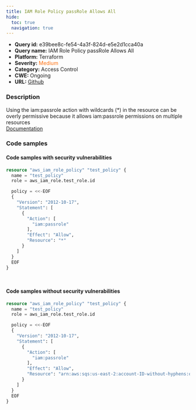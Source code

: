 ```yaml
---
title: IAM Role Policy passRole Allows All
hide:
  toc: true
  navigation: true
---
```


-   **Query id:** e39bee8c-fe54-4a3f-824d-e5e2d1cca40a
-   **Query name:** IAM Role Policy passRole Allows All
-   **Platform:** Terraform
-   **Severity:** <span style="color:#ff7213">Medium</span>
-   **Category:** Access Control
-   **CWE:** Ongoing
-   **URL:** [Github](https://github.com/DataDog/kics/tree/master/assets/queries/terraform/aws/iam_role_policy_passrole_allows_all)

### Description
Using the iam:passrole action with wildcards (*) in the resource can be overly permissive because it allows iam:passrole permissions on multiple resources<br>
[Documentation](https://docs.aws.amazon.com/IAM/latest/UserGuide/access-analyzer-reference-policy-checks.html#access-analyzer-reference-policy-checks-security-warning-pass-role-with-star-in-resource)

### Code samples
#### Code samples with security vulnerabilities
```tf title="Positive test num. 1 - tf file" hl_lines="5"
resource "aws_iam_role_policy" "test_policy" {
  name = "test_policy"
  role = aws_iam_role.test_role.id

  policy = <<-EOF
  {
    "Version": "2012-10-17",
    "Statement": [
      {
        "Action": [
          "iam:passrole"
        ],
        "Effect": "Allow",
        "Resource": "*"
      }
    ]
  }
  EOF
}




```


#### Code samples without security vulnerabilities
```tf title="Negative test num. 1 - tf file"
resource "aws_iam_role_policy" "test_policy" {
  name = "test_policy"
  role = aws_iam_role.test_role.id

  policy = <<-EOF
  {
    "Version": "2012-10-17",
    "Statement": [
      {
        "Action": [
          "iam:passrole"
        ],
        "Effect": "Allow",
        "Resource": "arn:aws:sqs:us-east-2:account-ID-without-hyphens:queue1"
      }
    ]
  }
  EOF
}


```
